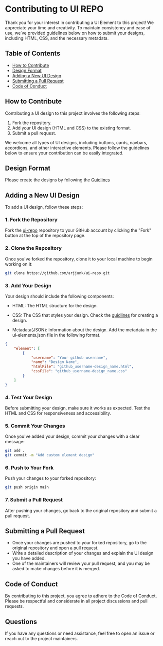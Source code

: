 # Contributing to UI REPO

Thank you for your interest in contributing a UI Element to this project! We appreciate your time and creativity. To maintain consistency and ease of use, we’ve provided guidelines below on how to submit your designs, including HTML, CSS, and the necessary metadata.

## Table of Contents
- [How to Contribute](#how-to-contribute)
- [Design Format](#design-format)
- [Adding a New UI Design](#adding-a-new-ui-design)
- [Submitting a Pull Request](#submitting-a-pull-request)
- [Code of Conduct](#code-of-conduct)

## How to Contribute

Contributing a UI design to this project involves the following steps:
1. Fork the repository.
2. Add your UI design (HTML and CSS) to the existing format.
3. Submit a pull request.

We welcome all types of UI designs, including buttons, cards, navbars, accordions, and other interactive elements. Please follow the guidelines below to ensure your contribution can be easily integrated.

## Design Format

Please create the designs by following the [Guidlines](GUIDLINES.md)
## Adding a New UI Design

To add a UI design, follow these steps:

### 1. Fork the Repository
Fork the [ui-repo](https://github.com/arjjunk/ui-repo/) repository to your GitHub account by clicking the "Fork" button at the top of the repository page.

### 2. Clone the Repository
Once you've forked the repository, clone it to your local machine to begin working on it:
```bash
git clone https://github.com/arjjunk/ui-repo.git
```
### 3. Add Your Design

Your design should include the following components:

- HTML: The HTML structure for the design.
- CSS: The CSS that styles your design. Check the [guidlines](GUIDLINES.md) for creating a design.

- Metadata(JSON): Information about the design. Add the metadata in the ui-elements.json file in the following format.


```json
{
    "element": [
        {
            "username": "Your github username",
            "name": "Design Name",
            "htmlFile": "github_username-design_name.html",
            "cssFile": "github_username-design_name.css"
        }
    ]
}
```

### 4. Test Your Design

Before submitting your design, make sure it works as expected. Test the HTML and CSS for responsiveness and accessibility.

### 5. Commit Your Changes

Once you've added your design, commit your changes with a clear message:

```bash
git add .
git commit -m "Add custom element design"
```

### 6. Push to Your Fork

Push your changes to your forked repository:

```bash
git push origin main
```

### 7. Submit a Pull Request
After pushing your changes, go back to the original repository and submit a pull request. 

## Submitting a Pull Request

- Once your changes are pushed to your forked repository, go to the original repository and open a pull request.
- Write a detailed description of your changes and explain the UI design you have added.
- One of the maintainers will review your pull request, and you may be asked to make changes before it is merged.

## Code of Conduct

By contributing to this project, you agree to adhere to the Code of Conduct. Please be respectful and considerate in all project discussions and pull requests.

## Questions

If you have any questions or need assistance, feel free to open an issue or reach out to the project maintainers.